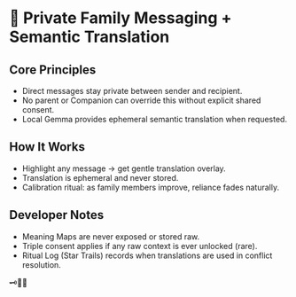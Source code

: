 # 💬 Private Family Messaging + Semantic Translation

## Core Principles
- Direct messages stay private between sender and recipient.
- No parent or Companion can override this without explicit shared consent.
- Local Gemma provides ephemeral semantic translation when requested.

## How It Works
- Highlight any message → get gentle translation overlay.
- Translation is ephemeral and never stored.
- Calibration ritual: as family members improve, reliance fades naturally.

## Developer Notes
- Meaning Maps are never exposed or stored raw.
- Triple consent applies if any raw context is ever unlocked (rare).
- Ritual Log (Star Trails) records when translations are used in conflict resolution.

🗝️🌙✨
